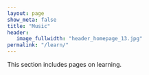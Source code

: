 ```yaml
---
layout: page
show_meta: false
title: "Music"
header:
   image_fullwidth: "header_homepage_13.jpg"
permalink: "/learn/"
---
```

This section includes pages on learning.

